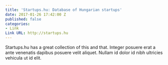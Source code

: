 ```yaml
---
title: 'Startups.hu: Database of Hungarian startups'
date: 2017-01-26 17:42:00 Z
published: false
categories:
- Link
Link URL: http://startups.hu
---
```


Startups.hu has a great collection of this and that. Integer posuere erat a ante venenatis dapibus posuere velit aliquet. Nullam id dolor id nibh ultricies vehicula ut id elit.